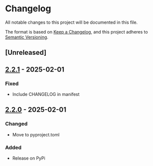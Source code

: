 # Changelog

All notable changes to this project will be documented in this file.

The format is based on [Keep a Changelog](https://keepachangelog.com/en/1.1.0/),
and this project adheres to [Semantic Versioning](https://semver.org/spec/v2.0.0.html).

## [Unreleased]

## [2.2.1] - 2025-02-01

### Fixed

- Include CHANGELOG in manifest

## [2.2.0] - 2025-02-01

### Changed

- Move to pyproject.toml

### Added

- Release on PyPi

[2.2.1]: https://github.com/thegcat/pretix-oidc/compare/v2.2.0...v2.2.1
[2.2.0]: https://github.com/thegcat/pretix-oidc/releases/tag/v2.2.0
